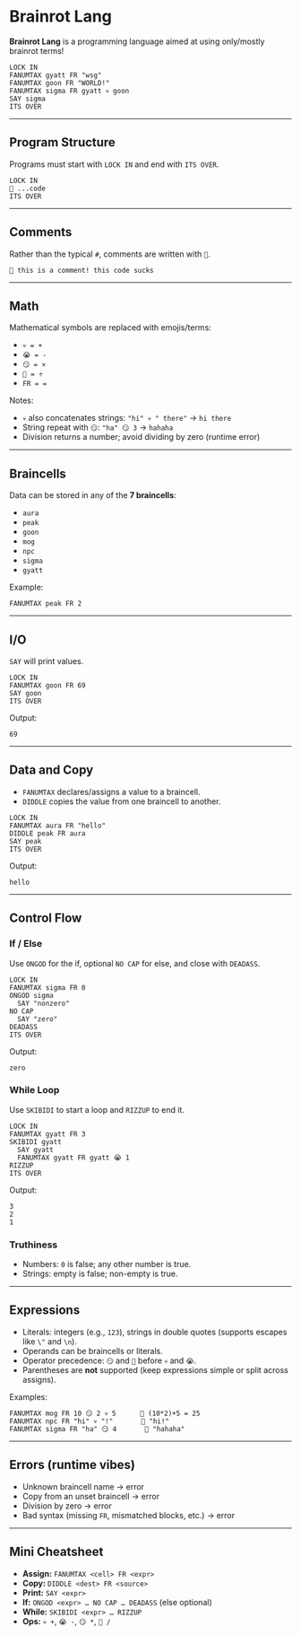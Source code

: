 # Brainrot Lang

**Brainrot Lang** is a programming language aimed at using only/mostly brainrot terms!

```brainrot
LOCK IN
FANUMTAX gyatt FR "wsg"
FANUMTAX goon FR "WORLD!"
FANUMTAX sigma FR gyatt 💀 goon
SAY sigma
ITS OVER
```

---

## Program Structure
Programs must start with `LOCK IN` and end with `ITS OVER`.

```brainrot
LOCK IN
🖕 ...code
ITS OVER
```

---

## Comments
Rather than the typical `#`, comments are written with `🖕`.

```brainrot
🖕 this is a comment! this code sucks
```

---

## Math
Mathematical symbols are replaced with emojis/terms:  

- `💀 = +`  
- `😭 = -`  
- `😏 = ×`  
- `🚡 = ÷`  
- `FR = =`  

Notes:
- `💀` also concatenates strings: `"hi" 💀 " there"` → `hi there`
- String repeat with `😏`: `"ha" 😏 3` → `hahaha`
- Division returns a number; avoid dividing by zero (runtime error)

---

## Braincells
Data can be stored in any of the **7 braincells**:

- `aura`  
- `peak`  
- `goon`  
- `mog`  
- `npc`  
- `sigma`  
- `gyatt`  

Example:  

```brainrot
FANUMTAX peak FR 2
```

---

## I/O
`SAY` will print values.  

```brainrot
LOCK IN
FANUMTAX goon FR 69
SAY goon
ITS OVER
```
Output:
```
69
```

---

## Data and Copy
- `FANUMTAX` declares/assigns a value to a braincell.  
- `DIDDLE` copies the value from one braincell to another.

```brainrot
LOCK IN
FANUMTAX aura FR "hello"
DIDDLE peak FR aura
SAY peak
ITS OVER
```
Output:
```
hello
```

---

## Control Flow

### If / Else
Use `ONGOD` for the if, optional `NO CAP` for else, and close with `DEADASS`.

```brainrot
LOCK IN
FANUMTAX sigma FR 0
ONGOD sigma
  SAY "nonzero"
NO CAP
  SAY "zero"
DEADASS
ITS OVER
```
Output:
```
zero
```

### While Loop
Use `SKIBIDI` to start a loop and `RIZZUP` to end it.

```brainrot
LOCK IN
FANUMTAX gyatt FR 3
SKIBIDI gyatt
  SAY gyatt
  FANUMTAX gyatt FR gyatt 😭 1
RIZZUP
ITS OVER
```
Output:
```
3
2
1
```

### Truthiness
- Numbers: `0` is false; any other number is true.  
- Strings: empty is false; non-empty is true.

---

## Expressions
- Literals: integers (e.g., `123`), strings in double quotes (supports escapes like `\"` and `\n`).  
- Operands can be braincells or literals.  
- Operator precedence: `😏` and `🚡` before `💀` and `😭`.  
- Parentheses are **not** supported (keep expressions simple or split across assigns).

Examples:
```brainrot
FANUMTAX mog FR 10 😏 2 💀 5      🖕 (10*2)+5 = 25
FANUMTAX npc FR "hi" 💀 "!"       🖕 "hi!"
FANUMTAX sigma FR "ha" 😏 4       🖕 "hahaha"
```

---

## Errors (runtime vibes)
- Unknown braincell name → error  
- Copy from an unset braincell → error  
- Division by zero → error  
- Bad syntax (missing `FR`, mismatched blocks, etc.) → error

---

## Mini Cheatsheet
- **Assign:** `FANUMTAX <cell> FR <expr>`  
- **Copy:** `DIDDLE <dest> FR <source>`  
- **Print:** `SAY <expr>`  
- **If:** `ONGOD <expr> … NO CAP … DEADASS` (else optional)  
- **While:** `SKIBIDI <expr> … RIZZUP`  
- **Ops:** `💀 +`, `😭 -`, `😏 *`, `🚡 /`

